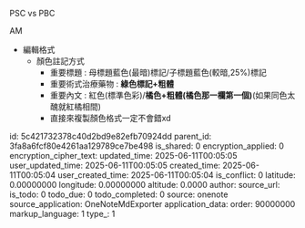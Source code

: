 PSC vs PBC

AM

- 編輯格式
  - 顏色註記方式
    - 重要標題 : 母標題藍色(最暗)標記/子標題藍色(較暗,25%)標記
    - 重要術式治療藥物 : **綠色標記+粗體**
    - 重要內文 : 紅色(標準色彩)/**橘色+粗體(橘色那一欄第一個)**(如果同色太醜就紅橘相間)
    - 直接來複製顏色格式一定不會錯xd



id: 5c421732378c40d2bd9e82efb70924dd
parent_id: 3fa8a6fcf80e4261aa129789ce7be498
is_shared: 0
encryption_applied: 0
encryption_cipher_text: 
updated_time: 2025-06-11T00:05:05
user_updated_time: 2025-06-11T00:05:05
created_time: 2025-06-11T00:05:04
user_created_time: 2025-06-11T00:05:04
is_conflict: 0
latitude: 0.00000000
longitude: 0.00000000
altitude: 0.0000
author: 
source_url: 
is_todo: 0
todo_due: 0
todo_completed: 0
source: onenote
source_application: OneNoteMdExporter
application_data: 
order: 90000000
markup_language: 1
type_: 1